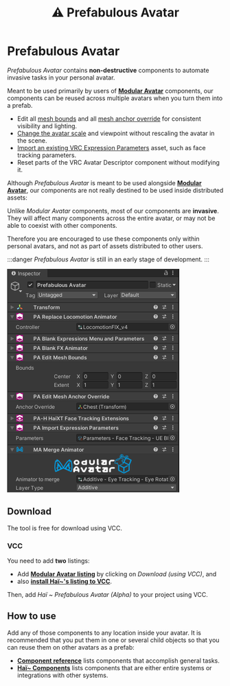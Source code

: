 ﻿---
title: ⚠️ Prefabulous Avatar
---

# Prefabulous Avatar

*Prefabulous Avatar* contains **non-destructive** components to automate invasive tasks in your personal avatar.

Meant to be used primarily by users of **[Modular Avatar](https://modular-avatar.nadena.dev/)** components,
our components can be reused across multiple avatars when you turn them into a prefab.

- Edit all [mesh bounds](./prefabulous-avatar/component-reference/edit-all-mesh-bounds)
and all [mesh anchor override](./prefabulous-avatar/component-reference/edit-all-mesh-anchor-override) for consistent visibility and lighting.
- [Change the avatar scale](./prefabulous-avatar/component-reference/change-avatar-scale) and viewpoint without rescaling the avatar in the scene.
- [Import an existing VRC Expression Parameters](./prefabulous-avatar/component-reference/import-expression-parameters) asset, such as face tracking parameters.
- Reset parts of the VRC Avatar Descriptor component without modifying it.

Although *Prefabulous Avatar* is meant to be used alongside **[Modular Avatar](https://modular-avatar.nadena.dev/)**, our components are not
really destined to be used inside distributed assets:

Unlike *Modular Avatar* components, most of our components are **invasive**. They will affect many components across the entire avatar,
or may not be able to coexist with other components.

Therefore you are encouraged to use these components only within personal avatars, and not as part of assets distributed to other users.

:::danger
*Prefabulous Avatar* is still in an early stage of development.
:::

![](img/pvsUzAgoIb.png)

## Download

The tool is free for download using VCC.

### VCC

You need to add **two** listings:

- Add **[Modular Avatar listing](https://modular-avatar.nadena.dev/)** by clicking on *Download (using VCC)*, and
- also **[install Haï~'s listing to VCC](vcc://vpm/addRepo?url=https://hai-vr.github.io/vpm-listing/index.json)**.

Then, add *Haï ~ Prefabulous Avatar (Alpha)* to your project using VCC.

## How to use

Add any of those components to any location inside your avatar. It is recommended that you put them in one or several child objects
so that you can reuse them on other avatars as a prefab:

- **[Component reference](./prefabulous-avatar/component-reference)** lists components that accomplish general tasks.
- **[Haï~ Components](./prefabulous-avatar/hai-components)** lists components that are either entire systems or integrations with other systems.
